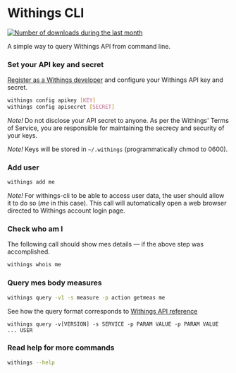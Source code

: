 # Withings CLI
[![Number of downloads during the last month](https://img.shields.io/pypi/dm/withings-cli.svg)](https://pypi.python.org/pypi/withings-cli/)

A simple way to query Withings API from command line.

### Set your API key and secret

[Register as a Withings developer](https://oauth.withings.com/partner/add)
and configure your Withings API key and secret.

```bash
withings config apikey [KEY]
withings config apisecret [SECRET]
```

*Note!* Do not disclose your API secret to anyone. As per the Withings'
Terms of Service, you are responsible for maintaining the secrecy
and security of your keys.

*Note!* Keys will be stored in `~/.withings` (programmatically chmod to 0600).

### Add user

```bash
withings add me
```

*Note!* For withings-cli to be able to access user data, the user should allow
it to do so (*me* in this case). This call will automatically open a web browser
directed to Withings account login page.

### Check who am I

The following call should show mes details — if the above step was accomplished.

```bash
withings whois me
```

### Query mes body measures

```bash
withings query -v1 -s measure -p action getmeas me
```

See how the query format corresponds to
[Withings API reference](https://oauth.withings.com/api/doc)

```
withings query -v[VERSION] -s SERVICE -p PARAM VALUE -p PARAM VALUE ... USER
```

### Read help for more commands

```bash
withings --help
```
